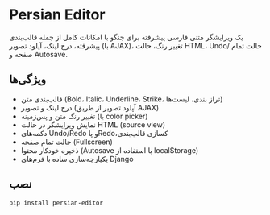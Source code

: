 # Persian Editor

یک ویرایشگر متنی فارسی پیشرفته برای جنگو با امکانات کامل از جمله قالب‌بندی پیشرفته، درج لینک، آپلود تصویر (با AJAX)، تغییر رنگ، حالت HTML، Undo/ حالت تمام صفحه و Autosave.

## ویژگی‌ها
- قالب‌بندی متن (Bold، Italic، Underline، Strike، تراز بندی، لیست‌ها)
- درج لینک و تصویر (آپلود تصویر از طریق AJAX)
- تغییر رنگ متن و پس‌زمینه (با color picker)
- نمایش ویرایشگر در حالت HTML (source view)
- دکمه‌های Undo/Redo و پاRedo،کسازی قالب‌بندی
- حالت تمام صفحه (Fullscreen)
- ذخیره خودکار محتوا (Autosave با استفاده از localStorage)
- یکپارچه‌سازی ساده با فرم‌های Django

## نصب

```bash
pip install persian-editor
```